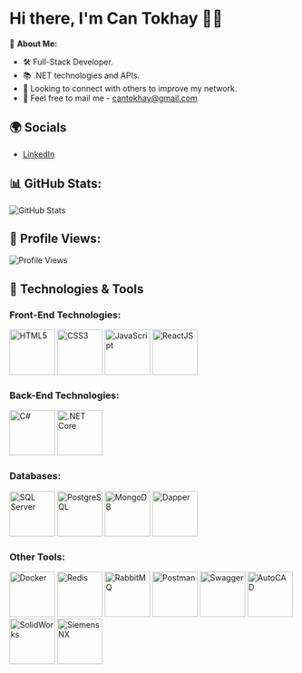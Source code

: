 # Hi there, I'm Can Tokhay 👋🏼

🌟 **About Me:**
- 🛠️ Full-Stack Developer.
- 📚 .NET technologies and APIs.
- 🤝 Looking to connect with others to improve my network.
- 📧 Feel free to mail me - cantokhay@gmail.com

## 🌍 Socials
- [LinkedIn](https://www.linkedin.com/in/cantokhay)

## 📊 GitHub Stats:
![GitHub Stats](https://github-readme-stats.vercel.app/api?username=cantokhay&show_icons=true&hide_title=true&count_private=true&theme=radical)

## 👀 Profile Views:
![Profile Views](https://komarev.com/ghpvc/?username=cantokhay)

## 🚀 Technologies & Tools

### Front-End Technologies:
<img src="[[https://upload.wikimedia.org/wikipedia/commons/6/6c/HTML5_logo_and_wordmark.svg](https://www.svgrepo.com/show/303205/html-5-logo.svg)](https://upload.wikimedia.org/wikipedia/commons/thumb/6/61/HTML5_logo_and_wordmark.svg/240px-HTML5_logo_and_wordmark.svg.png)" alt="HTML5" width="80"/> 
<img src="https://upload.wikimedia.org/wikipedia/commons/3/3c/CSS3_logo_and_wordmark.svg" alt="CSS3" width="80"/> 
<img src="https://upload.wikimedia.org/wikipedia/commons/9/9c/JavaScript-logo.png" alt="JavaScript" width="80"/> 
<img src="https://upload.wikimedia.org/wikipedia/commons/a/a7/React-icon.svg" alt="ReactJS" width="80"/> 

### Back-End Technologies:
<img src="https://upload.wikimedia.org/wikipedia/commons/5/5f/C_Sharp_logo.png" alt="C#" width="80"/> 
<img src="https://upload.wikimedia.org/wikipedia/commons/1/1b/.NET_Core_Logo.svg" alt=".NET Core" width="80"/> 

### Databases:
<img src="https://upload.wikimedia.org/wikipedia/commons/2/29/Microsoft_SQL_Server_logo.png" alt="SQL Server" width="80"/> 
<img src="https://upload.wikimedia.org/wikipedia/commons/9/9b/Postgresql_logo.3colors-vertical.svg" alt="PostgreSQL" width="80"/> 
<img src="https://upload.wikimedia.org/wikipedia/commons/4/4c/MongoDB_Logo.svg" alt="MongoDB" width="80"/> 
<img src="https://dapper-tutorial.net/images/dapper-logo.png" alt="Dapper" width="80"/> 

### Other Tools:
<img src="https://www.docker.com/wp-content/uploads/2022/03/horizontal-logo-monochromatic-white.png" alt="Docker" width="80"/> 
<img src="https://upload.wikimedia.org/wikipedia/commons/2/22/Redis_logo.svg" alt="Redis" width="80"/> 
<img src="https://www.rabbitmq.com/img/rabbitmq_logo.svg" alt="RabbitMQ" width="80"/> 
<img src="https://www.postman.com/assets/logos/postman-icon.svg" alt="Postman" width="80"/> 
<img src="https://upload.wikimedia.org/wikipedia/commons/b/bb/Swagger_logo.svg" alt="Swagger" width="80"/> 
<img src="https://upload.wikimedia.org/wikipedia/commons/6/6c/AutoCAD_Logo.png" alt="AutoCAD" width="80"/> 
<img src="https://upload.wikimedia.org/wikipedia/commons/6/66/SolidWorks_logo.svg" alt="SolidWorks" width="80"/> 
<img src="https://upload.wikimedia.org/wikipedia/commons/c/c9/Siemens_NX_logo.svg" alt="Siemens NX" width="80"/> 
